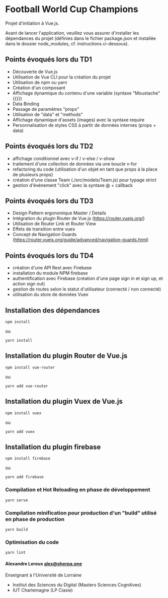 # Football World Cup Champions

Projet d'initiation à Vue.js.

Avant de lancer l'application, veuillez vous assurer d'installer les dépendances du projet (définies dans le fichier package.json et installée dans le dossier node_modules, cf. instructions ci-dessous).

## Points évoqués lors du TD1

- Découverte de Vue.js
- Utilisation de Vue CLI pour la création du projet
- Utilisation de npm ou yarn
- Création d'un composant
- Affichage dynamique du contenu d'une variable (syntaxe "Moustache" {{}})
- Data Binding
- Passage de paramètres "props"
- Utilisation de "data" et "methods"
- Affichage dynamique d'assets (images) avec la syntaxe require
- Personnalisation de styles CSS à partir de données internes (props + data)

## Points évoqués lors du TD2

- affichage conditionnel avec v-if / v-else / v-show
- traitement d'une collection de données via une boucle v-for
- refactoring du code (utilisation d'un objet en tant que props à la place de plusieurs props)
- création d'une classe Team (./src/models/Team.js) pour typage strict
- gestion d'événement "click" avec la syntaxe @ + callback

## Points évoqués lors du TD3

- Design Pattern ergonomique Master / Details
- Intégration du plugin Router de Vue.js (https://router.vuejs.org/)
- Utilisation de Router Link et Router View
- Effets de transition entre vues
- Concept de Navigation Guards (https://router.vuejs.org/guide/advanced/navigation-guards.html)

## Points évoqués lors du TD4

- création d'une API Rest avec Firebase
- installation du module NPM firebase
- authentification avec Firebase (création d'une page sign in et sign up, et action sign out)
- gestion de routes selon le statut d'utilisateur (connecté / non connecté)
- utilisation du store de données Vuex

## Installation des dépendances

```
npm install
```

ou

```
yarn install
```

## Installation du plugin Router de Vue.js

`npm install vue-router`

ou

`yarn add vue-router`

## Installation du plugin Vuex de Vue.js

`npm install vuex`

ou

`yarn add vuex`

## Installation du plugin firebase

`npm install firebase`

ou

`yarn add firebase`

### Compilation et Hot Reloading en phase de développement

```
yarn serve
```

### Compilation minification pour production d'un "build" utilisé en phase de production

```
yarn build
```

### Optimisation du code

```
yarn lint
```

#### Alexandre Leroux <alex@sherpa.one>

Enseignant à l'Université de Lorraine

- Institut des Sciences du Digital (Masters Sciences Cognitives)
- IUT Charlemagne (LP Ciasie)
